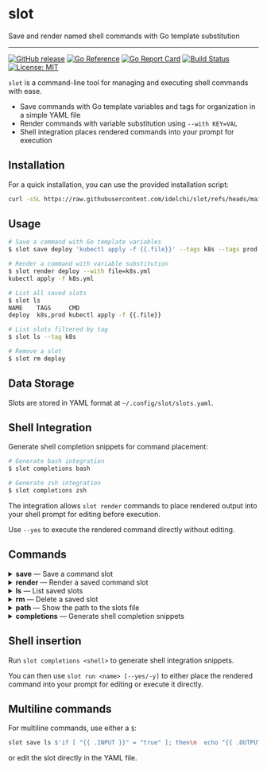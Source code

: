 # slot

Save and render named shell commands with Go template substitution

---

[![GitHub release](https://img.shields.io/github/v/release/idelchi/slot)](https://github.com/idelchi/slot/releases)
[![Go Reference](https://pkg.go.dev/badge/github.com/idelchi/slot.svg)](https://pkg.go.dev/github.com/idelchi/slot)
[![Go Report Card](https://goreportcard.com/badge/github.com/idelchi/slot)](https://goreportcard.com/report/github.com/idelchi/slot)
[![Build Status](https://github.com/idelchi/slot/actions/workflows/github-actions.yml/badge.svg)](https://github.com/idelchi/slot/actions/workflows/github-actions.yml/badge.svg)
[![License: MIT](https://img.shields.io/badge/License-MIT-yellow.svg)](https://opensource.org/licenses/MIT)

`slot` is a command-line tool for managing and executing shell commands with ease.

- Save commands with Go template variables and tags for organization in a simple YAML file
- Render commands with variable substitution using `--with KEY=VAL`
- Shell integration places rendered commands into your prompt for execution

## Installation

For a quick installation, you can use the provided installation script:

```sh
curl -sSL https://raw.githubusercontent.com/idelchi/slot/refs/heads/main/install.sh | sh -s -- -d ~/.local/bin
```

## Usage

```sh
# Save a command with Go template variables
$ slot save deploy 'kubectl apply -f {{.file}}' --tags k8s --tags prod
```

```sh
# Render a command with variable substitution
$ slot render deploy --with file=k8s.yml
kubectl apply -f k8s.yml
```

```sh
# List all saved slots
$ slot ls
NAME    TAGS     CMD
deploy  k8s,prod kubectl apply -f {{.file}}
```

```sh
# List slots filtered by tag
$ slot ls --tag k8s
```

```sh
# Remove a slot
$ slot rm deploy
```

## Data Storage

Slots are stored in YAML format at `~/.config/slot/slots.yaml`.

## Shell Integration

Generate shell completion snippets for command placement:

```sh
# Generate bash integration
$ slot completions bash

# Generate zsh integration
$ slot completions zsh
```

The integration allows `slot render` commands to place rendered output into your shell prompt for editing before execution.

Use `--yes` to execute the rendered command directly without editing.

## Commands

<details>
<summary><strong>save</strong> — Save a command slot</summary>

- **Usage:** `slot save <name> <command> [flags]`
- **Flags:**
  - `--tags` – Tags for the slot (repeatable)
  - `--force` – Overwrite existing slot

</details>

<details>
<summary><strong>render</strong> — Render a saved command slot</summary>

- **Usage:** `slot render <name> [flags]`
- **Flags:**
  - `--with KEY=VAL` – Variable substitution (repeatable)

</details>

<details>
<summary><strong>ls</strong> — List saved slots</summary>

- **Usage:** `slot ls [flags]`
- **Flags:**
  - `--tag` – Filter by tag (repeatable)

</details>

<details>
<summary><strong>rm</strong> — Delete a saved slot</summary>

- **Usage:** `slot rm <name>`

</details>

<details>
<summary><strong>path</strong> — Show the path to the slots file</summary>

- **Usage:** `slot path`

</details>

<details>
<summary><strong>completions</strong> — Generate shell completion snippets</summary>

- **Usage:** `slot completions <shell>`
- **Supported shells:** bash, zsh

</details>

## Shell insertion

Run `slot completions <shell>` to generate shell integration snippets.

You can then use `slot run <name> [--yes/-y]` to either place the rendered command
into your prompt for editing or execute it directly.

## Multiline commands

For multiline commands, use either a `$`:

```sh
slot save ls $'if [ "{{ .INPUT }}" = "true" ]; then\n  echo "{{ .OUTPUT }}";\nfi'
```

or edit the slot directly in the YAML file.
